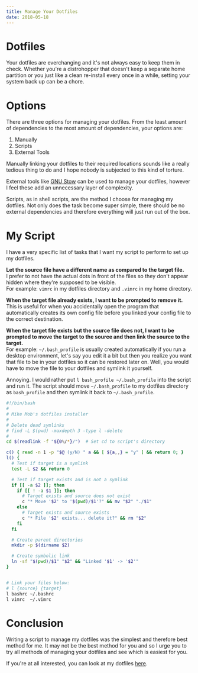 ```yaml
---
title: Manage Your Dotfiles
date: 2018-05-18
---
```


# Dotfiles
Your dotfiles are everchanging and it's not always easy to keep them in check. Whether you're a distrohopper that doesn't keep a separate home partition or you just like a clean re-install every once in a while, setting your system back up can be a chore.


# Options
There are three options for managing your dotfiles. From the least amount of dependencies to the most amount of dependencies, your options are:
1. Manually
2. Scripts
3. External Tools

Manually linking your dotfiles to their required locations sounds like a really tedious thing to do and I hope nobody is subjected to this kind of torture.

External tools like [GNU Stow](https://www.gnu.org/software/stow/) can be used to manage your dotfiles, however I feel these add an unnecessary layer of complexity.

Scripts, as in shell scripts, are the method I choose for managing my dotfiles. Not only does the task become super simple, there should be no external dependencies and therefore everything will just run out of the box.


# My Script
I have a very specific list of tasks that I want my script to perform to set up my dotfiles.

**Let the source file have a different name as compared to the target file.**  
I prefer to not have the actual dots in front of the files so they don't appear hidden where they're supposed to be visible.  
For example: `vimrc` in my dotfiles directory and `.vimrc` in my home directory.

**When the target file already exists, I want to be prompted to remove it.**  
This is useful for when you accidentally open the program that automatically creates its own config file before you linked your config file to the correct destination.

**When the target file exists but the source file does not, I want to be prompted to move the target to the source and then link the source to the target.**  
For example: `~/.bash_profile` is usually created automatically if you run a desktop environment, let's say you edit it a bit but then you realize you want that file to be in your dotfiles so it can be restored later on. Well, you would have to move the file to your dotfiles and symlink it yourself.  

Annoying. I would rather put `l bash_profile ~/.bash_profile` into the script and run it. The script should move `~/.bash_profile` to my dotfiles directory as `bash_profile` and then symlink it back to `~/.bash_profile`.

```bash
#!/bin/bash
#
# Mike Mob's dotfiles installer
#
# Delete dead symlinks
# find -L $(pwd) -maxdepth 3 -type l -delete
#
cd $(readlink -f "${0%/*}/")  # Set cd to script's directory

c() { read -n 1 -p "$@ (y/N) " a && [ ${a,,} = "y" ] && return 0; }
l() {
  # Test if target is a symlink
  test -L $2 && return 0

  # Test if target exists and is not a symlink
  if [[ -a $2 ]]; then
    if [[ ! -a $1 ]]; then
      # Target exists and source does not exist
      c "* Move '$2' to '$(pwd)/$1'?" && mv "$2" "./$1"
    else
      # Target exists and source exists
      c "* File '$2' exists... delete it?" && rm "$2"
    fi
  fi

  # Create parent directories
  mkdir -p $(dirname $2)

  # Create symbolic link
  ln -sf "$(pwd)/$1" "$2" && "Linked '$1' -> '$2'"
}


# Link your files below:
# l {source} {target}
l bashrc ~/.bashrc
l vimrc  ~/.vimrc
```


# Conclusion
Writing a script to manage my dotfiles was the simplest and therefore best method for me. It may not be the best method for you and so I urge you to try all methods of managing your dotfiles and see which is easiest for you.

If you're at all interested, you can look at my dotfiles [here](https://github.com/thetarkus/dotfiles).
